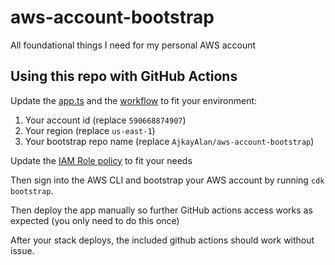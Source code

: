 # aws-account-bootstrap

All foundational things I need for my personal AWS account

## Using this repo with GitHub Actions

Update the [app.ts](infra/bin/app.ts) and the [workflow](.github/workflows/build-and-deploy.yaml) to fit your environment:

1. Your account id (replace `590668874907`)
2. Your region (replace `us-east-1`)
3. Your bootstrap repo name (replace `AjkayAlan/aws-account-bootstrap`)

Update the [IAM Role policy](infra/lib/stacks/github-actions-cicd-access-stack.ts) to fit your needs

Then sign into the AWS CLI and bootstrap your AWS account by running `cdk bootstrap`.

Then deploy the app manually so further GitHub actions access works as expected (you only need to do this once)

After your stack deploys, the included github actions should work without issue.
